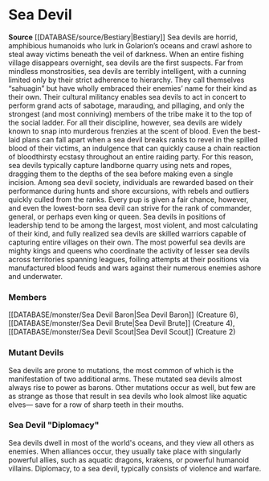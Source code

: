 ﻿---
creature_family: Sea Devil
id: '88'
name: Sea Devil
rarity: Common
source: '[[DATABASE/source/Bestiary|Bestiary]]'
type: Creature Family

---
# Sea Devil

**Source** [[DATABASE/source/Bestiary|Bestiary]]
Sea devils are horrid, amphibious humanoids who lurk in Golarion’s oceans and crawl ashore to steal away victims beneath the veil of darkness. When an entire fishing village disappears overnight, sea devils are the first suspects.
 Far from mindless monstrosities, sea devils are terribly intelligent, with a cunning limited only by their strict adherence to hierarchy. They call themselves “sahuagin” but have wholly embraced their enemies’ name for their kind as their own. Their cultural militancy enables sea devils to act in concert to perform grand acts of sabotage, marauding, and pillaging, and only the strongest (and most conniving) members of the tribe make it to the top of the social ladder. For all their discipline, however, sea devils are widely known to snap into murderous frenzies at the scent of blood. Even the best-laid plans can fall apart when a sea devil breaks ranks to revel in the spilled blood of their victims, an indulgence that can quickly cause a chain reaction of bloodthirsty ecstasy throughout an entire raiding party. For this reason, sea devils typically capture landborne quarry using nets and ropes, dragging them to the depths of the sea before making even a single incision.
 Among sea devil society, individuals are rewarded based on their performance during hunts and shore excursions, with rebels and outliers quickly culled from the ranks. Every pup is given a fair chance, however, and even the lowest-born sea devil can strive for the rank of commander, general, or perhaps even king or queen. Sea devils in positions of leadership tend to be among the largest, most violent, and most calculating of their kind, and fully realized sea devils are skilled warriors capable of capturing entire villages on their own. The most powerful sea devils are mighty kings and queens who coordinate the activity of lesser sea devils across territories spanning leagues, foiling attempts at their positions via manufactured blood feuds and wars against their numerous enemies ashore and underwater.

### Members

[[DATABASE/monster/Sea Devil Baron|Sea Devil Baron]] (Creature 6), [[DATABASE/monster/Sea Devil Brute|Sea Devil Brute]] (Creature 4), [[DATABASE/monster/Sea Devil Scout|Sea Devil Scout]] (Creature 2)

###  Mutant Devils

Sea devils are prone to mutations, the most common of which is the manifestation of two additional arms. These mutated sea devils almost always rise to power as barons. Other mutations occur as well, but few are as strange as those that result in sea devils who look almost like aquatic elves— save for a row of sharp teeth in their mouths.

###  Sea Devil "Diplomacy"

Sea devils dwell in most of the world's oceans, and they view all others as enemies. When alliances occur, they usually take place with singularly powerful allies, such as aquatic dragons, krakens, or powerful humanoid villains. Diplomacy, to a sea devil, typically consists of violence and warfare.